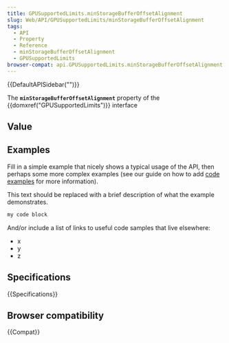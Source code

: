 ```yaml
---
title: GPUSupportedLimits.minStorageBufferOffsetAlignment
slug: Web/API/GPUSupportedLimits/minStorageBufferOffsetAlignment
tags:
  - API
  - Property
  - Reference
  - minStorageBufferOffsetAlignment
  - GPUSupportedLimits
browser-compat: api.GPUSupportedLimits.minStorageBufferOffsetAlignment
---
```

{{DefaultAPISidebar("")}}

The **`minStorageBufferOffsetAlignment`** property of the {{domxref("GPUSupportedLimits")}} interface 

## Value



## Examples

Fill in a simple example that nicely shows a typical usage of the API, then perhaps some more complex examples (see our guide on how to add [code examples](/en-US/docs/MDN/Contribute/Structures/Code_examples) for more information).

This text should be replaced with a brief description of what the example demonstrates.

```js
my code block
```

And/or include a list of links to useful code samples that live elsewhere:

*   x
*   y
*   z

## Specifications

{{Specifications}}

## Browser compatibility

{{Compat}}


